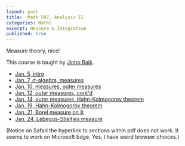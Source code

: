 ```yaml
---
layout: post
title:  Math 597, Analysis II
categories: Maths
excerpt: Measure & Integration
published: true 
---
```

Measure theory, nice!

This course is taught by [Jinho Baik](http://www.math.lsa.umich.edu/~baik/Welcome.html).

- [Jan. 5, intro](../../../../parts/analysis/measure.pdf#section.1.1)
- [Jan. 7, $\sigma$-algebra, measures](../../../../parts/analysis/measure.pdf#section.1.1)
- [Jan. 10, measures, outer measures](../../../../parts/analysis/measure.pdf#section.1.2)
- [Jan. 12, outer measures, cont'd](../../../../parts/analysis/measure.pdf#section.1.3)
- [Jan. 14, outer measures, Hahn-Kolmogorov theorem](../../../../parts/analysis/measure.pdf#section.1.3)
- [Jan. 19, Hahn-Kolmogorov theorem](../../../../parts/analysis/measure.pdf#section.1.4)
- [Jan. 21, Borel measure on $\mathbb R$](../../../../parts/analysis/measure.pdf#section.1.5)
- [Jan. 24, Lebegus-Stieltjes measure](../../../../parts/analysis/measure.pdf#section.1.6)

(Notice on Safari the hyperlink to sections within pdf does not work. It seems to work on Microsoft Edge. Yes, I have weird browser choices.)